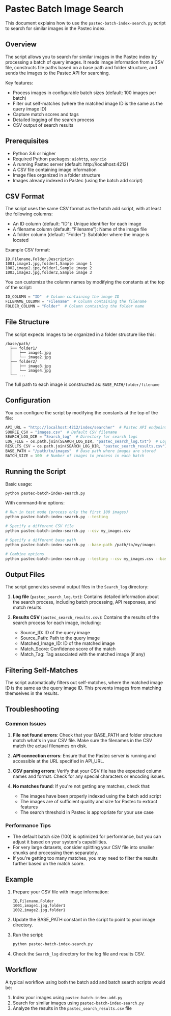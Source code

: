# Pastec Batch Image Search

This document explains how to use the `pastec-batch-index-search.py` script to search for similar images in the Pastec index.

## Overview

The script allows you to search for similar images in the Pastec index by processing a batch of query images. It reads image information from a CSV file, constructs file paths based on a base path and folder structure, and sends the images to the Pastec API for searching.

Key features:
- Process images in configurable batch sizes (default: 100 images per batch)
- Filter out self-matches (where the matched image ID is the same as the query image ID)
- Capture match scores and tags
- Detailed logging of the search process
- CSV output of search results

## Prerequisites

- Python 3.6 or higher
- Required Python packages: `aiohttp`, `asyncio`
- A running Pastec server (default: http://localhost:4212)
- A CSV file containing image information
- Image files organized in a folder structure
- Images already indexed in Pastec (using the batch add script)

## CSV Format

The script uses the same CSV format as the batch add script, with at least the following columns:
- An ID column (default: "ID"): Unique identifier for each image
- A filename column (default: "Filename"): Name of the image file
- A folder column (default: "Folder"): Subfolder where the image is located

Example CSV format:

```
ID,Filename,Folder,Description
1001,image1.jpg,folder1,Sample image 1
1002,image2.jpg,folder1,Sample image 2
1003,image3.jpg,folder2,Sample image 3
```

You can customize the column names by modifying the constants at the top of the script:
```python
ID_COLUMN = "ID"  # Column containing the image ID
FILENAME_COLUMN = "Filename"  # Column containing the filename
FOLDER_COLUMN = "Folder"  # Column containing the folder name
```

## File Structure

The script expects images to be organized in a folder structure like this:

```
/base/path/
  ├── folder1/
  │   ├── image1.jpg
  │   └── image2.jpg
  ├── folder2/
  │   ├── image3.jpg
  │   └── image4.jpg
  └── ...
```

The full path to each image is constructed as: `BASE_PATH/folder/filename`

## Configuration

You can configure the script by modifying the constants at the top of the file:

```python
API_URL = "http://localhost:4212/index/searcher"  # Pastec API endpoint for searching
SOURCE_CSV = "images.csv"  # Default CSV filename
SEARCH_LOG_DIR = "Search_log"  # Directory for search logs
LOG_FILE = os.path.join(SEARCH_LOG_DIR, "pastec_search_log.txt")  # Log file for general messages
RESULTS_CSV = os.path.join(SEARCH_LOG_DIR, "pastec_search_results.csv")  # CSV file for search results
BASE_PATH = "/path/to/images"  # Base path where images are stored
BATCH_SIZE = 100  # Number of images to process in each batch
```

## Running the Script

Basic usage:

```bash
python pastec-batch-index-search.py
```

With command-line options:

```bash
# Run in test mode (process only the first 100 images)
python pastec-batch-index-search.py --testing

# Specify a different CSV file
python pastec-batch-index-search.py --csv my_images.csv

# Specify a different base path
python pastec-batch-index-search.py --base-path /path/to/my/images

# Combine options
python pastec-batch-index-search.py --testing --csv my_images.csv --base-path /path/to/my/images
```

## Output Files

The script generates several output files in the `Search_log` directory:

1. **Log file** (`pastec_search_log.txt`): Contains detailed information about the search process, including batch processing, API responses, and match results.

2. **Results CSV** (`pastec_search_results.csv`): Contains the results of the search process for each image, including:
   - Source_ID: ID of the query image
   - Source_Path: Path to the query image
   - Matched_Image_ID: ID of the matched image
   - Match_Score: Confidence score of the match
   - Match_Tag: Tag associated with the matched image (if any)

## Filtering Self-Matches

The script automatically filters out self-matches, where the matched image ID is the same as the query image ID. This prevents images from matching themselves in the results.

## Troubleshooting

### Common Issues

1. **File not found errors**: Check that your BASE_PATH and folder structure match what's in your CSV file. Make sure the filenames in the CSV match the actual filenames on disk.

2. **API connection errors**: Ensure that the Pastec server is running and accessible at the URL specified in API_URL.

3. **CSV parsing errors**: Verify that your CSV file has the expected column names and format. Check for any special characters or encoding issues.

4. **No matches found**: If you're not getting any matches, check that:
   - The images have been properly indexed using the batch add script
   - The images are of sufficient quality and size for Pastec to extract features
   - The search threshold in Pastec is appropriate for your use case

### Performance Tips

- The default batch size (100) is optimized for performance, but you can adjust it based on your system's capabilities.
- For very large datasets, consider splitting your CSV file into smaller chunks and processing them separately.
- If you're getting too many matches, you may need to filter the results further based on the match score.

## Example

1. Prepare your CSV file with image information:
   ```
   ID,Filename,Folder
   1001,image1.jpg,folder1
   1002,image2.jpg,folder1
   ```

2. Update the BASE_PATH constant in the script to point to your image directory.

3. Run the script:
   ```bash
   python pastec-batch-index-search.py
   ```

4. Check the `Search_log` directory for the log file and results CSV.

## Workflow

A typical workflow using both the batch add and batch search scripts would be:

1. Index your images using `pastec-batch-index-add.py`
2. Search for similar images using `pastec-batch-index-search.py`
3. Analyze the results in the `pastec_search_results.csv` file
